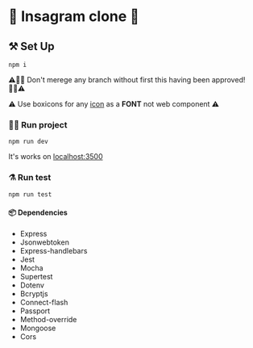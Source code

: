 # 🤳 Insagram clone 📸

## ⚒️ Set Up

```
npm i
```

⚠️🙅‍♀️ Don't merege any branch without first this having been approved! 🙅‍♀️⚠️

⚠️ Use boxicons for any [icon](https://boxicons.com) as a **FONT** not web component  ⚠️

### 🏃‍♀️ Run project

```
npm run dev
```

It's works on [localhost:3500](http://localhost:3500)


### ⚗️ Run test

```
npm run test
```

#### 📦 Dependencies
- Express
- Jsonwebtoken
- Express-handlebars
- Jest
- Mocha
- Supertest
- Dotenv
- Bcryptjs
- Connect-flash
- Passport
- Method-override
- Mongoose
- Cors
